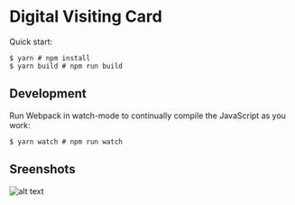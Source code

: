 # Digital Visiting Card

Quick start:

```
$ yarn # npm install
$ yarn build # npm run build
````

## Development

Run Webpack in watch-mode to continually compile the JavaScript as you work:

```
$ yarn watch # npm run watch
```

## Sreenshots

![alt text](https://github.com/OjashKush/Digital-Visiting-Card/blob/main/Screenshot_20221015_024249.png)

